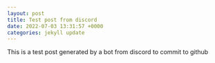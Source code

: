 ```yaml
---
layout: post
title: Test post from discord
date: 2022-07-03 13:31:57 +0000
categories: jekyll update
---
```

This is a test post generated by a bot from discord to commit to github

